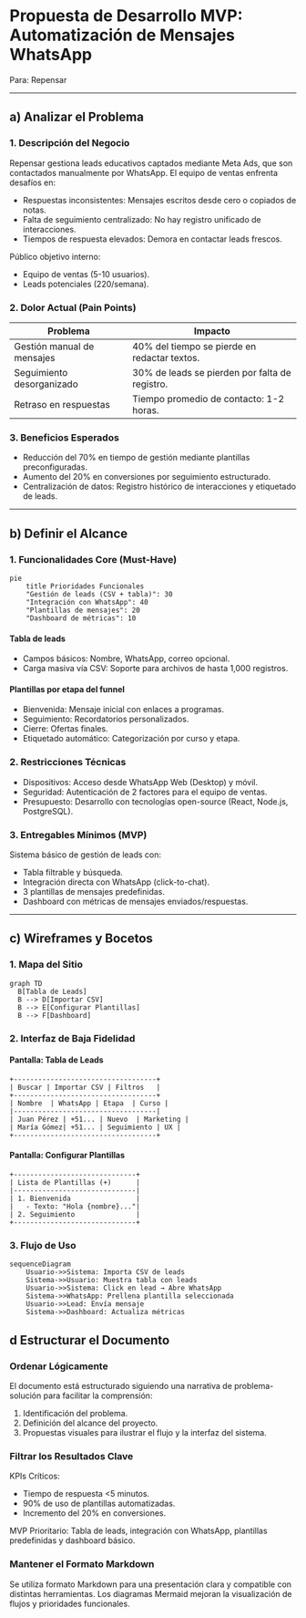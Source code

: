 # Propuesta de Desarrollo MVP: Automatización de Mensajes WhatsApp  

Para: Repensar

---

## a) Analizar el Problema  

### 1. Descripción del Negocio  

Repensar gestiona leads educativos captados mediante Meta Ads, que son contactados manualmente por WhatsApp. El equipo de ventas enfrenta desafíos en:  

- Respuestas inconsistentes: Mensajes escritos desde cero o copiados de notas.  
- Falta de seguimiento centralizado: No hay registro unificado de interacciones.  
- Tiempos de respuesta elevados: Demora en contactar leads frescos.  

Público objetivo interno:  

- Equipo de ventas (5-10 usuarios).  
- Leads potenciales (220/semana).  

### 2. Dolor Actual (Pain Points)  

| Problema                   | Impacto                                      |  
|----------------------------|----------------------------------------------|  
| Gestión manual de mensajes | 40% del tiempo se pierde en redactar textos. |  
| Seguimiento desorganizado  | 30% de leads se pierden por falta de registro.|  
| Retraso en respuestas      | Tiempo promedio de contacto: 1-2 horas.      |  

### 3. Beneficios Esperados  

- Reducción del 70% en tiempo de gestión mediante plantillas preconfiguradas.  
- Aumento del 20% en conversiones por seguimiento estructurado.  
- Centralización de datos: Registro histórico de interacciones y etiquetado de leads.  

---

## b) Definir el Alcance  

### 1. Funcionalidades Core (Must-Have)  

```mermaid  
pie  
    title Prioridades Funcionales  
    "Gestión de leads (CSV + tabla)": 30  
    "Integración con WhatsApp": 40  
    "Plantillas de mensajes": 20  
    "Dashboard de métricas": 10  
```

#### Tabla de leads

- Campos básicos: Nombre, WhatsApp, correo opcional.  
- Carga masiva vía CSV: Soporte para archivos de hasta 1,000 registros.  

#### Plantillas por etapa del funnel

- Bienvenida: Mensaje inicial con enlaces a programas.  
- Seguimiento: Recordatorios personalizados.  
- Cierre: Ofertas finales.  
- Etiquetado automático: Categorización por curso y etapa.  

### 2. Restricciones Técnicas  

- Dispositivos: Acceso desde WhatsApp Web (Desktop) y móvil.  
- Seguridad: Autenticación de 2 factores para el equipo de ventas.  
- Presupuesto: Desarrollo con tecnologías open-source (React, Node.js, PostgreSQL).  

### 3. Entregables Mínimos (MVP)  

Sistema básico de gestión de leads con:  

- Tabla filtrable y búsqueda.  
- Integración directa con WhatsApp (click-to-chat).  
- 3 plantillas de mensajes predefinidas.  
- Dashboard con métricas de mensajes enviados/respuestas.  

---

## c) Wireframes y Bocetos  

### 1. Mapa del Sitio  

```mermaid  
graph TD  
  B[Tabla de Leads]  
  B --> D[Importar CSV]  
  B --> E[Configurar Plantillas]  
  B --> F[Dashboard]  
```

### 2. Interfaz de Baja Fidelidad  

#### Pantalla: Tabla de Leads  

```mermaid  
+-----------------------------------+  
| Buscar | Importar CSV | Filtros   |  
+-----------------------------------+  
| Nombre  | WhatsApp | Etapa  | Curso |  
|-----------------------------------|  
| Juan Pérez | +51... | Nuevo  | Marketing |  
| María Gómez| +51... | Seguimiento | UX |  
+-----------------------------------+  
```

#### Pantalla: Configurar Plantillas  

```mermaid
+------------------------------+  
| Lista de Plantillas (+)      |  
|------------------------------|  
| 1. Bienvenida                |  
|   - Texto: "Hola {nombre}..."|  
| 2. Seguimiento               |  
+------------------------------+  
```

### 3. Flujo de Uso  

```mermaid  
sequenceDiagram  
    Usuario->>Sistema: Importa CSV de leads  
    Sistema->>Usuario: Muestra tabla con leads  
    Usuario->>Sistema: Click en lead → Abre WhatsApp  
    Sistema->>WhatsApp: Prellena plantilla seleccionada  
    Usuario->>Lead: Envía mensaje  
    Sistema->>Dashboard: Actualiza métricas  
```

## d Estructurar el Documento

### Ordenar Lógicamente

El documento está estructurado siguiendo una narrativa de problema-solución para facilitar la comprensión:

1. Identificación del problema.
2. Definición del alcance del proyecto.
3. Propuestas visuales para ilustrar el flujo y la interfaz del sistema.

### Filtrar los Resultados Clave

KPIs Críticos:

- Tiempo de respuesta <5 minutos.
- 90% de uso de plantillas automatizadas.
- Incremento del 20% en conversiones.

MVP Prioritario: Tabla de leads, integración con WhatsApp, plantillas predefinidas y dashboard básico.

### Mantener el Formato Markdown

Se utiliza formato Markdown para una presentación clara y compatible con distintas herramientas. Los diagramas Mermaid mejoran la visualización de flujos y prioridades funcionales.
